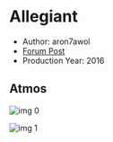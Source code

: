 # Allegiant

* Author: aron7awol
* [Forum Post](https://www.avsforum.com/threads/bass-eq-for-filtered-movies.2995212/post-57200290)
* Production Year: 2016

## Atmos

![img 0](https://i.imgur.com/SMIYhuh.jpg)

![img 1](https://i.imgur.com/nUsHyJb.jpg)

